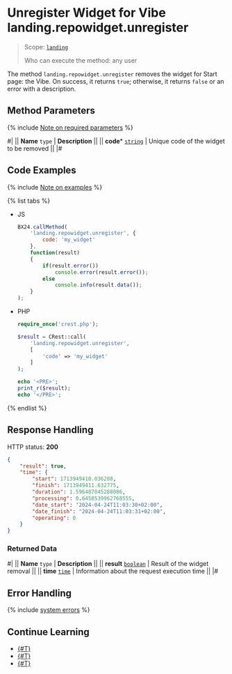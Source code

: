 # Unregister Widget for Vibe landing.repowidget.unregister

> Scope: [`landing`](../scopes/permissions.md)
>
> Who can execute the method: any user

The method `landing.repowidget.unregister` removes the widget for Start page: the Vibe. On success, it returns `true`; otherwise, it returns `false` or an error with a description.

## Method Parameters

{% include [Note on required parameters](../../_includes/required.md) %}

#|
|| **Name**
`type` | **Description** ||
|| **code***
[`string`](../data-types.md) | Unique code of the widget to be removed ||
|#

## Code Examples

{% include [Note on examples](../../_includes/examples.md) %}

{% list tabs %}

- JS

    ```js
    BX24.callMethod(
        'landing.repowidget.unregister', {
            code: 'my_widget'
        },
        function(result)
        {
            if(result.error())
                console.error(result.error());
            else
                console.info(result.data());
        }
    );
    ```

- PHP

    ```php
    require_once('crest.php');

    $result = CRest::call(
        'landing.repowidget.unregister',
        [
            'code' => 'my_widget'
        ]
    );

    echo '<PRE>';
    print_r($result);
    echo '</PRE>';
    ```

{% endlist %}

## Response Handling

HTTP status: **200**

```json
{
    "result": true,
    "time": {
        "start": 1713949410.036288,
        "finish": 1713949411.632775,
        "duration": 1.596487045288086,
        "processing": 0.6458539962768555,
        "date_start": "2024-04-24T11:03:30+02:00",
        "date_finish": "2024-04-24T11:03:31+02:00",
        "operating": 0
    }
}
```

### Returned Data

#|
|| **Name**
`type` | **Description** ||
|| **result**
[`boolean`](../data-types.md) | Result of the widget removal ||
|| **time**
[`time`](../data-types.md) | Information about the request execution time ||
|#

## Error Handling

{% include [system errors](../../_includes/system-errors.md) %}

## Continue Learning

- [{#T}](./landing-repowidget-register.md)
- [{#T}](./landing-repowidget-get-list.md)
- [{#T}](./landing-repowidget-debug.md)